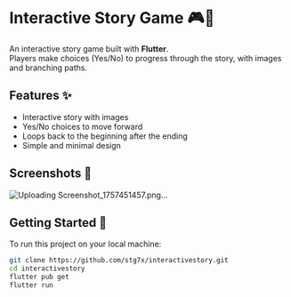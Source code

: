 # Interactive Story Game 🎮📖

An interactive story game built with **Flutter**.  
Players make choices (Yes/No) to progress through the story, with images and branching paths.

## Features ✨
- Interactive story with images  
- Yes/No choices to move forward  
- Loops back to the beginning after the ending  
- Simple and minimal design  

## Screenshots 📸
![Uploading Screenshot_1757451457.png…]()


## Getting Started 🚀
To run this project on your local machine:

```bash
git clone https://github.com/stg7x/interactivestory.git
cd interactivestory
flutter pub get
flutter run
